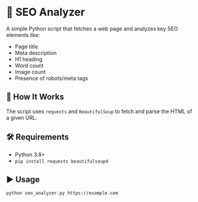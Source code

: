 # 🧠 SEO Analyzer

A simple Python script that fetches a web page and analyzes key SEO elements like:

- Page title
- Meta description
- H1 heading
- Word count
- Image count
- Presence of robots/meta tags

## 🚀 How It Works

The script uses `requests` and `BeautifulSoup` to fetch and parse the HTML of a given URL.

## 🛠 Requirements

- Python 3.8+
- `pip install requests beautifulsoup4`

## ▶️ Usage

```bash
python seo_analyzer.py https://example.com
